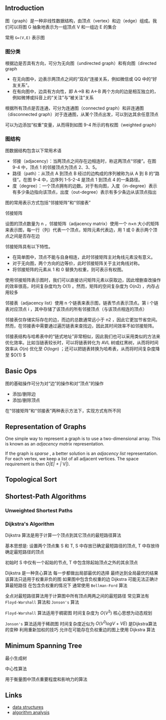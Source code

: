 ## Introduction

图（graph）是一种非线性数据结构，由顶点（vertex）和边（edge）组成。我们可以将图 G 抽象地表示为一组顶点 V 和一组边 E 的集合

常用 `G=(V,E)` 表示图

### 图分类

根据边是否具有方向，可分为无向图（undirected graph）和有向图（directed graph

- 在无向图中，边表示两顶点之间的“双向”连接关系，例如微信或 QQ 中的“好友关系”。
- 在有向图中，边具有方向性，即 A→B 和 A←B 两个方向的边是相互独立的，例如微博或抖音上的“关注”与“被关注”关系



根据所有顶点是否连通，可分为连通图（connected graph）和非连通图（disconnected graph）对于连通图，从某个顶点出发，可以到达其余任意顶点

可以为边添加“权重”变量，从而得到如图 9-4 所示的有权图（weighted graph）



### 图结构

图数据结构包含以下常用术语

- 邻接（adjacency）：当两顶点之间存在边相连时，称这两顶点“邻接”。在图 9-4 中，顶点 1 的邻接顶点为顶点 2、3、5。
- 路径（path）：从顶点 A 到顶点 B 经过的边构成的序列被称为从 A 到 B 的“路径”。在图 9-4 中，边序列 1-5-2-4 是顶点 1 到顶点 4 的一条路径。
- 度（degree）：一个顶点拥有的边数。对于有向图，入度（in-degree）表示有多少条边指向该顶点，出度（out-degree）表示有多少条边从该顶点指出





图的常用表示方式包括“邻接矩阵”和“邻接表”

邻接矩阵

设图的顶点数量为 n ，邻接矩阵（adjacency matrix）使用一个 n×n 大小的矩阵来表示图，每一行（列）代表一个顶点，矩阵元素代表边，用 1 或 0 表示两个顶点之间是否存在边

邻接矩阵具有以下特性。

- 在简单图中，顶点不能与自身相连，此时邻接矩阵主对角线元素没有意义。
- 对于无向图，两个方向的边等价，此时邻接矩阵关于主对角线对称。
- 将邻接矩阵的元素从 1 和 0 替换为权重，则可表示有权图。

使用邻接矩阵表示图时，我们可以直接访问矩阵元素以获取边，因此增删查改操作的效率很高，时间复杂度均为 O(1) 。然而，矩阵的空间复杂度为 O(n2) ，内存占用较多



邻接表（adjacency list）使用 n 个链表来表示图，链表节点表示顶点。第 i 个链表对应顶点 i ，其中存储了该顶点的所有邻接顶点（与该顶点相连的顶点）



邻接表仅存储实际存在的边，而边的总数通常远小于 n2 ，因此它更加节省空间。然而，在邻接表中需要通过遍历链表来查找边，因此其时间效率不如邻接矩阵。

邻接表结构与哈希表中的“链式地址”非常相似，因此我们也可以采用类似的方法来优化效率。比如当链表较长时，可以将链表转化为 AVL 树或红黑树，从而将时间效率从 $O(n)$ 优化至 $O(log⁡n)$ ；还可以把链表转换为哈希表，从而将时间复杂度降至 $O(1) $



## Basic Ops

图的基础操作可分为对“边”的操作和对“顶点”的操作

- 添加/删除边
- 添加/删除顶点

在“邻接矩阵”和“邻接表”两种表示方法下，实现方式有所不同









## Representation of Graphs

One simple way to represent a graph is to use a two-dimensional array. This is known as an *adjacency* *matrix* representation.

If the graph is  *sparse* , a better solution is an *adjacency list* representation. For each vertex, we keep a list of all adjacent vertices. The space requirement is then  *O|E| + |* V|).

## Topological Sort

## Shortest-Path Algorithms

### Unweighted Shortest Paths

### Dijkstra's Algorithm



Dijkstra 算法是用于计算一个顶点到其它顶点的最短路径算法 

基本思想是: 设置两个顶点集 S 和 T, S 中存放已确定最短路径的顶点, T 中存放待确定最短路径的顶点

初始时 S 中仅有一个起始的节点, T 中包含除起始顶点之外的其余顶点



Dijkstra 是一种贪心算法 每一步都做出局部最优的选择 最终达到全局最优的结果 该算法只适用于权重非负的图 如果图中包含负权重的边 Dijkstra 可能无法正确计算最短路径 在包含负权重的情况下 通常使用 `Bellman-Ford` 算法







全点对最短路径算法用于计算图中所有顶点两两之间的最短路径 常见算法有 `Floyd-Warshall` 算法和 `Jonson's` 算法

`Floyd-Warshall` 算法适用于稠密图 时间复杂度为 $O(V^3)$ 核心思想为动态规划

`Jonson's` 算法适用于稀疏图 时间复杂度近似为 $O(V^3logV+VE)$ 是Dijkstra算法的变种 利用重新加权的技巧 允许在可能存在负权重边的图上使用 Dijkstra 算法





## Minimum Spanning Tree

最小生成树



中心性算法



用于衡量图中顶点重要程度和影响力的算法



## Links

- [data structures](/docs/CS/Algorithms/Algorithms.md?id=data-structures)
- [algorithm analysis](/docs/CS/Algorithms/Algorithms.md?id=algorithm-analysis)
